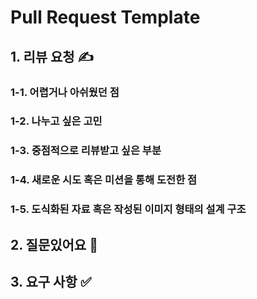 # Pull Request Template

## 1. 리뷰 요청 ✍️

### 1-1. 어렵거나 아쉬웠던 점

### 1-2. 나누고 싶은 고민

### 1-3. 중점적으로 리뷰받고 싶은 부분

### 1-4. 새로운 시도 혹은 미션을 통해 도전한 점

### 1-5. 도식화된 자료 혹은 작성된 이미지 형태의 설계 구조

## 2. 질문있어요 🙋

## 3. 요구 사항 ✅
